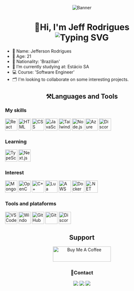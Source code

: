 <div align="center">
    <img src="https://raw.githubusercontent.com/JeffRodrigues7/Jeff-cdn/refs/heads/main/banner.gif" alt="Banner"/>
    <h1>👋Hi, I'm Jeff Rodrigues<br>
    <img src="https://readme-typing-svg.demolab.com?font=&size=18&pause=1000&color=959595&center=true&vCenter=true&width=435&lines=Full-stack+Web+Developer;Always+learning+new+things" alt="Typing SVG" /></h1>
</div>

- 👤 Name: Jefferson Rodrigues
- 🎂 Age: 21
- 📍 Nationality: 'Brazilian'
- 🌱 I’m currently studying at: Estácio SA
- 💻 Course: 'Software Engineer'
- 🗂️ I'm looking to collaborate on some interesting projects.

<h2 align="center">⚒️Languages and Tools</h2>

<h3>My skills</h3>
<div>
    <img src="https://raw.githubusercontent.com/JeffRodrigues7/tech-icons/292cfceecce6a863e9a10216c1c730d3a1a02ff5/icons/react-dark.svg" width="40" alt="React">
    <img src="https://raw.githubusercontent.com/JeffRodrigues7/tech-icons/292cfceecce6a863e9a10216c1c730d3a1a02ff5/icons/html.svg" width="40" alt="HTML">
    <img src="https://raw.githubusercontent.com/JeffRodrigues7/tech-icons/292cfceecce6a863e9a10216c1c730d3a1a02ff5/icons/css.svg" width="40" alt="CSS">
    <img src="https://raw.githubusercontent.com/JeffRodrigues7/tech-icons/292cfceecce6a863e9a10216c1c730d3a1a02ff5/icons/javascript.svg" width="40" alt="JavaScript">
    <img src="https://raw.githubusercontent.com/JeffRodrigues7/tech-icons/292cfceecce6a863e9a10216c1c730d3a1a02ff5/icons/tailwindcss-dark.svg" width="40" alt="Tailwind CSS">
    <img src="https://raw.githubusercontent.com/JeffRodrigues7/tech-icons/292cfceecce6a863e9a10216c1c730d3a1a02ff5/icons/nodejs-dark.svg" width="40" alt="Node.js">
    <img src="https://raw.githubusercontent.com/JeffRodrigues7/tech-icons/292cfceecce6a863e9a10216c1c730d3a1a02ff5/icons/azure-dark.svg" width="40" alt="Azure">
    <img src="https://raw.githubusercontent.com/JeffRodrigues7/tech-icons/292cfceecce6a863e9a10216c1c730d3a1a02ff5/icons/discordjs-dark.svg" width="40" alt="Discord.js">
</div>

<h3>Learning</h3>
<div>
    <img src="https://raw.githubusercontent.com/JeffRodrigues7/tech-icons/292cfceecce6a863e9a10216c1c730d3a1a02ff5/icons/typescript.svg" width="40" alt="TypeScript">
    <img src="https://raw.githubusercontent.com/JeffRodrigues7/tech-icons/292cfceecce6a863e9a10216c1c730d3a1a02ff5/icons/nextjs-dark.svg" width="40" alt="Next.js">
</div>

<h3>Interest</h3>
<div>
    <img src="https://raw.githubusercontent.com/JeffRodrigues7/tech-icons/292cfceecce6a863e9a10216c1c730d3a1a02ff5/icons/mongodb-dark.svg" width="40" alt="MongoDB">
    <img src="https://raw.githubusercontent.com/JeffRodrigues7/tech-icons/292cfceecce6a863e9a10216c1c730d3a1a02ff5/icons/opencv-dark.svg" width="40" alt="OpenCV">
    <img src="https://raw.githubusercontent.com/JeffRodrigues7/tech-icons/292cfceecce6a863e9a10216c1c730d3a1a02ff5/icons%232/cpp-dark.svg" width="40" alt="C++">
    <img src="https://raw.githubusercontent.com/JeffRodrigues7/tech-icons/292cfceecce6a863e9a10216c1c730d3a1a02ff5/icons/lua-dark.svg" width="40" alt="Lua">
    <img src="https://raw.githubusercontent.com/JeffRodrigues7/tech-icons/292cfceecce6a863e9a10216c1c730d3a1a02ff5/icons%232/aws.svg" width="40" alt="AWS">
    <img src="https://raw.githubusercontent.com/JeffRodrigues7/tech-icons/292cfceecce6a863e9a10216c1c730d3a1a02ff5/icons/docker.svg" width="40" alt="Docker">
    <img src="https://raw.githubusercontent.com/JeffRodrigues7/tech-icons/292cfceecce6a863e9a10216c1c730d3a1a02ff5/icons/dotnet.svg" width="40" alt=".NET">
</div>

<h3>Tools and plataforms</h3>
<div class="tools">
    <img src="https://raw.githubusercontent.com/JeffRodrigues7/tech-icons/292cfceecce6a863e9a10216c1c730d3a1a02ff5/icons/vscode-dark.svg" width="40" alt="VSCode">
    <img src="https://raw.githubusercontent.com/JeffRodrigues7/tech-icons/292cfceecce6a863e9a10216c1c730d3a1a02ff5/icons/windows-dark.svg" width="40" alt="Windows">
    <img src="https://raw.githubusercontent.com/JeffRodrigues7/tech-icons/292cfceecce6a863e9a10216c1c730d3a1a02ff5/icons/github-dark.svg" width="40" alt="GitHub">
    <img src="https://raw.githubusercontent.com/JeffRodrigues7/tech-icons/292cfceecce6a863e9a10216c1c730d3a1a02ff5/icons/git.svg" width="40" alt="Git">
    <img src="https://raw.githubusercontent.com/JeffRodrigues7/tech-icons/292cfceecce6a863e9a10216c1c730d3a1a02ff5/icons/discord-dark.svg" width="40" alt="Discord">
</div>

<h2 align="center">Support</h2>
  <div align="center">
    <a style="padding: 10px;" href="https://www.buymeacoffee.com/jeffrodrigues" target="_blank"><img src="https://cdn.buymeacoffee.com/buttons/v2/default-yellow.png" alt="Buy Me A Coffee" style="height: 50px !important;width: 190px !important;"></a>
  </div>

<h3 align="center">📱Contact</h3>
<div align="center">
  <a href="mailto:Jeffrodrigues019@gmail.com" target="_blank"><img src="https://img.shields.io/static/v1?style=for-the-badge&message=Gmail&color=EA4335&logo=Gmail&logoColor=FFFFFF&label="></a>
  <a href="https://www.linkedin.com/in/jefferson-rodrigues-3a1639260/" target="_blank"><img src="https://img.shields.io/static/v1?style=for-the-badge&message=LinkedIn&color=0A66C2&logo=LinkedIn&logoColor=FFFFFF&label="></a>
  <a href="https://x.com/jeffrodrigues07" target="_blank"><img src="https://img.shields.io/static/v1?style=for-the-badge&message=X&color=000000&logo=X&logoColor=FFFFFF&label="></a>
</div>
